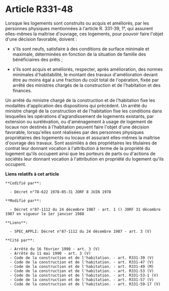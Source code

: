 # Article R331-48

Lorsque les logements sont construits ou acquis et améliorés, par les personnes physiques mentionnées à l'article R. 331-39,
1°, qui assurent elles-mêmes la maîtrise d'ouvrage, ces logements, pour pouvoir faire l'objet d'une décision favorable,
doivent :

- s'ils sont neufs, satisfaire à des conditions de surface minimale et maximale, déterminées en fonction de la situation de
famille des bénéficiaires des prêts ;

- s'ils sont acquis et améliorés, respecter, après amélioration, des normes minimales d'habitabilité, le montant des travaux
d'amélioration devant être au moins égal a une fraction du coût total de l'opération, fixée par arrêté des ministres chargés
de la construction et de l'habitation et des finances.

Un arrêté du ministre chargé de la construction et de l'habitation fixe les modalités d'application des dispositions qui
précèdent. Un arrêté du ministre chargé de la construction et de l'habitation fixe les conditions dans lesquelles les
opérations d'agrandissement de logements existants, par extension ou surélévation, ou d'aménagement à usage de logement de
locaux non destinés à l'habitation peuvent faire l'objet d'une décision favorable, lorsqu'elles sont réalisées par des
personnes physiques propriétaires des logements ou locaux et assurant elles-mêmes la maîtrise d'ouvrage des travaux. Sont
assimilés à des propriétaires les titulaires de contrat leur donnant vocation à l'attribution à terme de la propriété du
logement qu'ils occupent ainsi que les porteurs de parts ou d'actions de sociétés leur donnant vocation à l'attribution en
propriété du logement qu'ils occupent.

**Liens relatifs à cet article**

	**Codifié par**:

	  - Décret n°78-622 1978-05-31 JORF 8 JUIN 1978

	**Modifié par**:

	  - Décret n°87-1112 du 24 décembre 1987 - art. 1 () JORF 31 décembre 1987 en vigueur le 1er janvier 1988

	**Liens**:

	  - SPEC_APPLI: Décret n°87-1112 du 24 décembre 1987 - art. 3 (V)

	**Cité par**:

	  - Arrêté du 16 février 1990 - art. 3 (V)
	  - Arrêté du 11 mai 1990 - art. 3 (V)
	  - Code de la construction et de l'habitation. - art. R331-39 (V)
	  - Code de la construction et de l'habitation. - art. R331-47 (V)
	  - Code de la construction et de l'habitation. - art. R331-49 (M)
	  - Code de la construction et de l'habitation. - art. R331-53 (V)
	  - Code de la construction et de l'habitation. - art. R331-53-1 (V)
	  - Code de la construction et de l'habitation. - art. R331-57 (V)
	  - Code de la construction et de l'habitation. - art. R331-59-17 (V)
